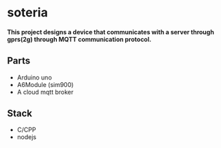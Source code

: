 # soteria
#### This project designs a device that communicates with a server through gprs(2g) through MQTT communication protocol.

##  Parts
* Arduino uno
* A6Module (sim900)
* A cloud mqtt broker

## Stack
 * C/CPP
* nodejs
